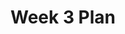 ---
toc: false
comments: true
layout: post
title: Week 3 Plan
type: plans
courses: { compsci: {week: 3} }
---